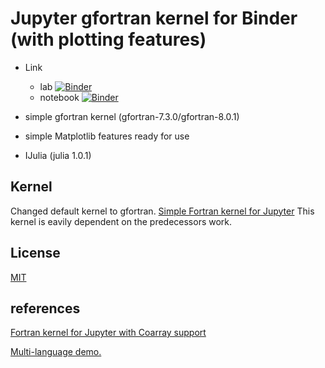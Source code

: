# Jupyter gfortran kernel for Binder (with plotting features)
- Link
  - lab      [![Binder](https://mybinder.org/badge.svg)](https://mybinder.org/v2/gh/f66blog/fortran8/master?urlpath=lab)
  - notebook [![Binder](https://mybinder.org/badge.svg)](https://mybinder.org/v2/gh/f66blog/fortran8/master)

- simple gfortran kernel (gfortran-7.3.0/gfortran-8.0.1)

- simple Matplotlib features ready for use 

- IJulia (julia 1.0.1)
## Kernel

Changed default kernel to gfortran. 
[Simple Fortran kernel for Jupyter](https://github.com/f66blog/jupyter-ifort-kernel)
This kernel is eavily dependent on the predecessors work. 

## License

[MIT](LICENSE.txt)

## references

[Fortran kernel for Jupyter with Coarray support](https://github.com/sourceryinstitute/jupyter-CAF-kernel)

[Multi-language demo.](https://github.com/binder-examples/multi-language-demo)
